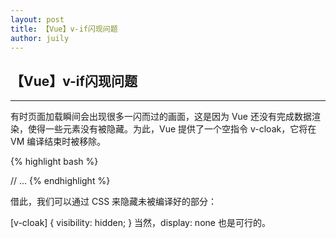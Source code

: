 ```yaml
---
layout: post
title: 【Vue】v-if闪现问题
author: juily
---
```

## 【Vue】v-if闪现问题
-----


有时页面加载瞬间会出现很多一闪而过的画面，这是因为 Vue 还没有完成数据渲染，使得一些元素没有被隐藏。为此，Vue 提供了一个空指令 v-cloak，它将在 VM 编译结束时被移除。

{% highlight bash %}
<body v-cloak>
    // ...
</body>
{% endhighlight %}

借此，我们可以通过 CSS 来隐藏未被编译好的部分：

[v-cloak] {
    visibility: hidden;
}
当然，display: none 也是可行的。
